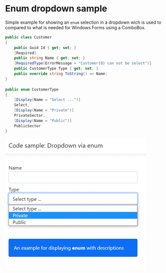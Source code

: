 ﻿# Enum dropdown sample

Simple example for showing an `enum` selection in a dropdown wich is used to compared to what is needed for Windows Forms using a ComboBox.

```csharp
public class Customer
{
    public Guid Id { get; set; }
    [Required]
    public string Name { get; set; }
    [RequiredType(ErrorMessage = "Customer{0} can not be select")]
    public CustomerType Type { get; set; }
    public override string ToString() => Name;
}

public enum CustomerType
{
    [Display(Name = "Select ...")]
    Select,
    [Display(Name = "Private")]
    PrivateSector,
    [Display(Name = "Public")]
    PublicSector
}
```


![Screenshot](assets/screenshot.png)